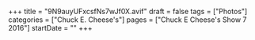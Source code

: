 +++
title = "9N9auyUFxcsfNs7wJf0X.avif"
draft = false
tags = ["Photos"]
categories = ["Chuck E. Cheese's"]
pages = ["Chuck E Cheese's Show 7 2016"]
startDate = ""
+++
